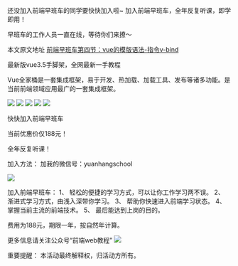 还没加入前端早班车的同学要快快加入啦~
加入前端早班车，全年反复听课，即学即用！

早班车的工作人员一直在线，等待你们来撩～

本文原文地址
[前端早班车第四节：vue的模版语法-指令v-bind](http://webschool.vip//course/index.html#/details?id=hde8scze)

最新版vue3.5手脚架，全网最新一手教程

Vue全家桶是一套集成框架，易于开发、热加载、加载工具、发布等诸多功能。是当前前端领域应用最广的一套集成框架。


![](https://upload-images.jianshu.io/upload_images/11482673-c5d47ec3e3b1b35c.jpg?imageMogr2/auto-orient/strip%7CimageView2/2/w/796/format/webp)
![](https://upload-images.jianshu.io/upload_images/11482673-0c4b0c1b11dac5b4.jpg?imageMogr2/auto-orient/strip%7CimageView2/2/w/795/format/webp)
![](https://upload-images.jianshu.io/upload_images/11482673-659c1373baf3ceb7.jpg?imageMogr2/auto-orient/strip%7CimageView2/2/w/798/format/webp)
![](https://upload-images.jianshu.io/upload_images/11482673-b9cba91c36a3036f.jpg?imageMogr2/auto-orient/strip%7CimageView2/2/w/806/format/webp)
![](https://upload-images.jianshu.io/upload_images/11482673-44203de1ac9b9c96.jpg?imageMogr2/auto-orient/strip%7CimageView2/2/w/784/format/webp)


快快加入前端早班车

当前优惠价仅188元！

全年反复听课！


加入方法：
加我的微信号：yuanhangschool


![](http://www.webschool.vip/course/img/1.71ca74eb.jpg)


加入前端早班车：
1、  轻松的便捷的学习方式，可以让你工作学习两不误。
2、  渐进式学习方式，由浅入深带你学习。
3、  帮助你快速进入前端学习状态。
4、  掌握当前主流的前端技术。
5、  最后能达到上岗的目的。

 
费用为188元，期限一年，按自然年计算。


更多信息请关注公众号“前端web教程”
![](http://www.webschool.vip/course/img/2.c56c8e04.jpg)



重要提醒：
本活动最终解释权，归活动方所有。


